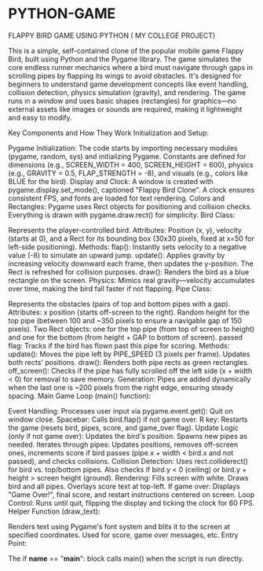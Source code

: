 # PYTHON-GAME
FLAPPY BIRD GAME USING PYTHON  ( MY COLLEGE PROJECT)

This is a simple, self-contained clone of the popular mobile game Flappy Bird, built using Python and the Pygame library. The game simulates the core endless runner mechanics where a bird must navigate through gaps in scrolling pipes by flapping its wings to avoid obstacles. It's designed for beginners to understand game development concepts like event handling, collision detection, physics simulation (gravity), and rendering. The game runs in a window and uses basic shapes (rectangles) for graphics—no external assets like images or sounds are required, making it lightweight and easy to modify.

Key Components and How They Work
Initialization and Setup:

Pygame Initialization: The code starts by importing necessary modules (pygame, random, sys) and initializing Pygame. Constants are defined for dimensions (e.g., SCREEN_WIDTH = 400, SCREEN_HEIGHT = 600), physics (e.g., GRAVITY = 0.5, FLAP_STRENGTH = -8), and visuals (e.g., colors like BLUE for the bird).
Display and Clock: A window is created with pygame.display.set_mode(), captioned "Flappy Bird Clone". A clock ensures consistent FPS, and fonts are loaded for text rendering.
Colors and Rectangles: Pygame uses Rect objects for positioning and collision checks. Everything is drawn with pygame.draw.rect() for simplicity.
Bird Class:

Represents the player-controlled bird.
Attributes: Position (x, y), velocity (starts at 0), and a Rect for its bounding box (30x30 pixels, fixed at x=50 for left-side positioning).
Methods:
flap(): Instantly sets velocity to a negative value (-8) to simulate an upward jump.
update(): Applies gravity by increasing velocity downward each frame, then updates the y-position. The Rect is refreshed for collision purposes.
draw(): Renders the bird as a blue rectangle on the screen.
Physics: Mimics real gravity—velocity accumulates over time, making the bird fall faster if not flapping.
Pipe Class:

Represents the obstacles (pairs of top and bottom pipes with a gap).
Attributes:
x position (starts off-screen to the right).
Random height for the top pipe (between 100 and ~350 pixels to ensure a navigable gap of 150 pixels).
Two Rect objects: one for the top pipe (from top of screen to height) and one for the bottom (from height + GAP to bottom of screen).
passed flag: Tracks if the bird has flown past this pipe for scoring.
Methods:
update(): Moves the pipe left by PIPE_SPEED (3 pixels per frame). Updates both rects' positions.
draw(): Renders both pipe rects as green rectangles.
off_screen(): Checks if the pipe has fully scrolled off the left side (x + width < 0) for removal to save memory.
Generation: Pipes are added dynamically when the last one is ~200 pixels from the right edge, ensuring steady spacing.
Main Game Loop (main() function):

Event Handling: Processes user input via pygame.event.get():
Quit on window close.
Spacebar: Calls bird.flap() if not game over.
R key: Restarts the game (resets bird, pipes, score, and game_over flag).
Update Logic (only if not game over):
Updates the bird's position.
Spawns new pipes as needed.
Iterates through pipes: Updates positions, removes off-screen ones, increments score if bird passes (pipe.x + width < bird.x and not passed), and checks collisions.
Collision Detection: Uses rect.colliderect() for bird vs. top/bottom pipes. Also checks if bird.y < 0 (ceiling) or bird.y + height > screen height (ground).
Rendering:
Fills screen with white.
Draws bird and all pipes.
Overlays score text at top-left.
If game over: Displays "Game Over!", final score, and restart instructions centered on screen.
Loop Control: Runs until quit, flipping the display and ticking the clock for 60 FPS.
Helper Function (draw_text):

Renders text using Pygame's font system and blits it to the screen at specified coordinates. Used for score, game over messages, etc.
Entry Point:

The if __name__ == "__main__": block calls main() when the script is run directly.
